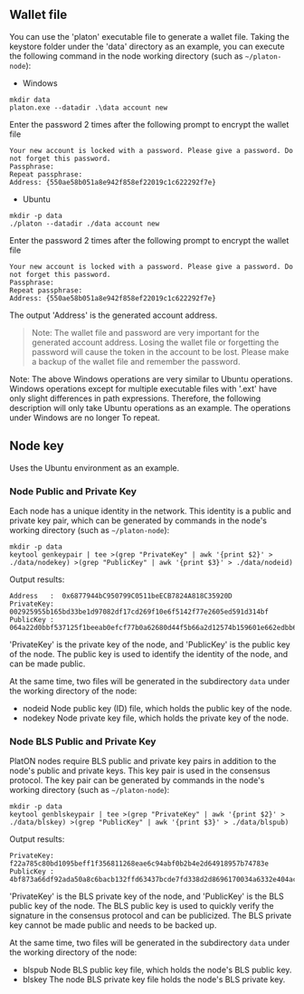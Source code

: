  

## Wallet file

 

You can use the 'platon' executable file to generate a wallet file. Taking the keystore folder under the 'data' directory as an example, you can execute the following command in the node working directory (such as `~/platon-node`):

 

- Windows

 

```
mkdir data
platon.exe --datadir .\data account new
```

 

Enter the password 2 times after the following prompt to encrypt the wallet file

 

```
Your new account is locked with a password. Please give a password. Do not forget this password.
Passphrase:
Repeat passphrase:
Address: {550ae58b051a8e942f858ef22019c1c622292f7e}
```

 

- Ubuntu

 

```
mkdir -p data
./platon --datadir ./data account new
```

 

Enter the password 2 times after the following prompt to encrypt the wallet file

 

```
Your new account is locked with a password. Please give a password. Do not forget this password.
Passphrase:
Repeat passphrase:
Address: {550ae58b051a8e942f858ef22019c1c622292f7e}
```

 

The output 'Address' is the generated account address.

> Note: The wallet file and password are very important for the generated account address. Losing the wallet file or forgetting the password will cause the token in the account to be lost. Please make a backup of the wallet file and remember the password.

 

Note: The above Windows operations are very similar to Ubuntu operations. Windows operations except for multiple executable files with '.ext' have only slight differences in path expressions. Therefore, the following description will only take Ubuntu operations as an example. The operations under Windows are no longer To repeat.

 

## Node key

 

Uses the Ubuntu environment as an example.

 

### Node Public and Private Key

 

Each node has a unique identity in the network. This identity is a public and private key pair, which can be generated by commands in the node's working directory (such as `~/platon-node`):


```
mkdir -p data
keytool genkeypair | tee >(grep "PrivateKey" | awk '{print $2}' > ./data/nodekey) >(grep "PublicKey" | awk '{print $3}' > ./data/nodeid)
```

Output results:

```
Address   :  0x6877944bC950799C0511beECB7824A818C35920D
PrivateKey:  002925955b165bd33be1d97082df17cd269f10e6f5142f77e2605ed591d314bf
PublicKey :  064a22d0bbf537125f1beeab0efcf77b0a62680d44f5b66a2d12574b159601e662edbb6b57aea5eafabbff8ba5157ef613fe4b176cb8d97ea4951b6815748973
```

 

'PrivateKey' is the private key of the node, and 'PublicKey' is the public key of the node. The public key is used to identify the identity of the node, and can be made public.

 

At the same time, two files will be generated in the subdirectory `data` under the working directory of the node:

- nodeid
  Node public key (ID) file, which holds the public key of the node.
- nodekey
  Node private key file, which holds the private key of the node.

 

### Node BLS Public and Private Key

 

PlatON nodes require BLS public and private key pairs in addition to the node's public and private keys. This key pair is used in the consensus protocol. The key pair can be generated by commands in the node's working directory (such as `~/platon-node`):

 

```
mkdir -p data
keytool genblskeypair | tee >(grep "PrivateKey" | awk '{print $2}' > ./data/blskey) >(grep "PublicKey" | awk '{print $3}' > ./data/blspub)
```

Output results:

```
PrivateKey:  f22a785c80bd1095beff1f356811268eae6c94abf0b2b4e2d64918957b74783e
PublicKey :  4bf873a66df92ada50a8c6bacb132ffd63437bcde7fd338d2d8696170034a6332e404ac3abb50326ee517ec5f63caf12891ce794ed14f8528fa7c54bc0ded7c5291f708116bb8ee8adadf1e88588866325d764230f4a45929d267a9e8f264402
```

 

'PrivateKey' is the BLS private key of the node, and 'PublicKey' is the BLS public key of the node. The BLS public key is used to quickly verify the signature in the consensus protocol and can be publicized. The BLS private key cannot be made public and needs to be backed up.

 

At the same time, two files will be generated in the subdirectory `data` under the working directory of the node:

- blspub
  Node BLS public key file, which holds the node's BLS public key.
- blskey
  The node BLS private key file holds the node's BLS private key.